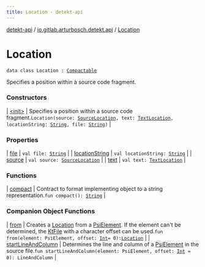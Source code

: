 ```yaml
---
title: Location - detekt-api
---
```


[detekt-api](../../index.html) / [io.gitlab.arturbosch.detekt.api](../index.html) / [Location](./index.html)

# Location

`data class Location : `[`Compactable`](../-compactable/index.html)

Specifies a position within a source code fragment.

### Constructors

| [&lt;init&gt;](-init-.html) | Specifies a position within a source code fragment.`Location(source: `[`SourceLocation`](../-source-location/index.html)`, text: `[`TextLocation`](../-text-location/index.html)`, locationString: `[`String`](https://kotlinlang.org/api/latest/jvm/stdlib/kotlin/-string/index.html)`, file: `[`String`](https://kotlinlang.org/api/latest/jvm/stdlib/kotlin/-string/index.html)`)` |

### Properties

| [file](file.html) | `val file: `[`String`](https://kotlinlang.org/api/latest/jvm/stdlib/kotlin/-string/index.html) |
| [locationString](location-string.html) | `val locationString: `[`String`](https://kotlinlang.org/api/latest/jvm/stdlib/kotlin/-string/index.html) |
| [source](source.html) | `val source: `[`SourceLocation`](../-source-location/index.html) |
| [text](text.html) | `val text: `[`TextLocation`](../-text-location/index.html) |

### Functions

| [compact](compact.html) | Contract to format implementing object to a string representation.`fun compact(): `[`String`](https://kotlinlang.org/api/latest/jvm/stdlib/kotlin/-string/index.html) |

### Companion Object Functions

| [from](from.html) | Creates a [Location](./index.html) from a [PsiElement](#). If the element can't be determined, the [KtFile](#) with a character offset can be used.`fun from(element: PsiElement, offset: `[`Int`](https://kotlinlang.org/api/latest/jvm/stdlib/kotlin/-int/index.html)` = 0): `[`Location`](./index.html) |
| [startLineAndColumn](start-line-and-column.html) | Determines the line and column of a [PsiElement](#) in the source file.`fun startLineAndColumn(element: PsiElement, offset: `[`Int`](https://kotlinlang.org/api/latest/jvm/stdlib/kotlin/-int/index.html)` = 0): LineAndColumn` |

